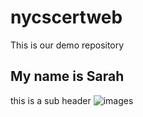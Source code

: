 # nycscertweb
This is our demo repository
## My name is Sarah
this is a sub header
![images](https://user-images.githubusercontent.com/96992739/180505492-78828479-edde-4002-99ae-91987b76c260.jpeg)
